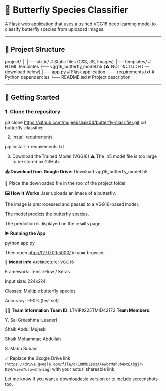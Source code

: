 # 🦋 Butterfly Species Classifier

A Flask web application that uses a trained VGG16 deep learning model to classify butterfly species from uploaded images.

---

## 📁 Project Structure

project/
│
├── static/ # Static files (CSS, JS, Images)
├── templates/ # HTML templates
├── vgg16_butterfly_model.h5 (⚠️ NOT INCLUDED — download below)
├── app.py # Flask application
├── requirements.txt # Python dependencies
└── README.md # Project description


---

## 🚀 Getting Started

### 1. Clone the repository

git clone https://github.com/mujeebshaik04/butterfly-classifier.git
cd butterfly-classifier

2. Install requirements

pip install -r requirements.txt


3. Download the Trained Model (VGG16)
⚠️ The .h5 model file is too large to be stored on GitHub.

**📥 Download from Google Drive:**
Download vgg16_butterfly_model.h5

📌 Place the downloaded file in the root of the project folder

**🖼️ How It Works**
User uploads an image of a butterfly.

The image is preprocessed and passed to a VGG16-based model.

The model predicts the butterfly species.

The prediction is displayed on the results page.

**▶️ Running the App**

python app.py

Then open http://127.0.0.1:5000/ in your browser.

**🧠 Model Info**
Architecture: VGG16

Framework: TensorFlow / Keras

Input size: 224x224

Classes: Multiple butterfly species

Accuracy: ~90% (test set)

**👨‍💻 Team Information**
**Team ID**: LTVIP0225TMID42172
**Team Members**:

Y. Sai Greeshma (Leader)

Shaik Abdul Mujeeb

Shaik Mohammad Abdullah

S. Mabu Subani




✅ Replace the Google Drive link (`https://drive.google.com/file/d/1UMMDZsszA46wbrMah8b4otEAbgjr-K3M/view?usp=sharing`) with your actual shareable link.

Let me know if you want a downloadable version or to include screenshots too.
